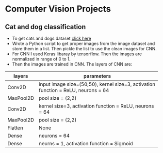 # Computer Vision Projects

## Cat and dog classification
- To get cats and dogs dataset 
   [click here](https://www.microsoft.com/en-us/download/confirmation.aspx?id=54765)
- Wrote a Python script to get proper images from the image dataset and store them in a list. Then pickle the list to use the clean images for CNN.
- For CNN I used Keras libaray by tensorflow. Then the images are normalized in range of 0 to 1.
- Then the images are trained in CNN. The layers of CNN are:

| layers    | parameters |
| -------- | ------- |
| Conv2D  | input image size=(50,50), kernel size=3, activation function = ReLU, neurons = 64  |
| MaxPool2D | pool size = (2,2)     |
| Conv2D  |  kernel size=3, activation function = ReLU, neurons = 64  |
| MaxPool2D | pool size = (2,2)     |
|Flatten| None|
|Dense| neurons = 64|
|Dense| neurns = 1, activation function = Sigmoid|
